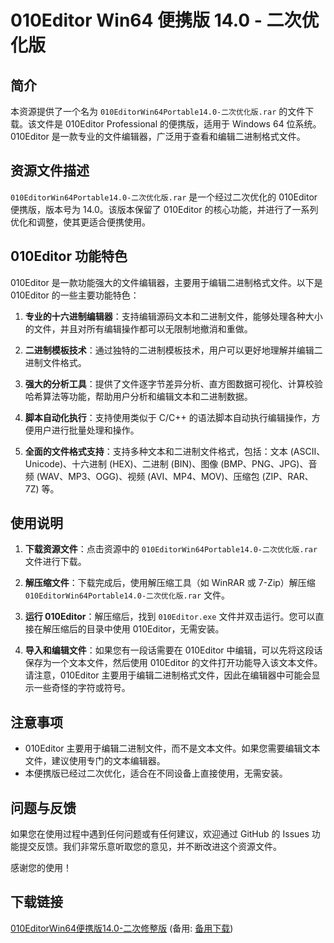 # 010Editor Win64 便携版 14.0 - 二次优化版

## 简介

本资源提供了一个名为 `010EditorWin64Portable14.0-二次优化版.rar` 的文件下载。该文件是 010Editor Professional 的便携版，适用于 Windows 64 位系统。010Editor 是一款专业的文件编辑器，广泛用于查看和编辑二进制格式文件。

## 资源文件描述

`010EditorWin64Portable14.0-二次优化版.rar` 是一个经过二次优化的 010Editor 便携版，版本号为 14.0。该版本保留了 010Editor 的核心功能，并进行了一系列优化和调整，使其更适合便携使用。

## 010Editor 功能特色

010Editor 是一款功能强大的文件编辑器，主要用于编辑二进制格式文件。以下是 010Editor 的一些主要功能特色：

1. **专业的十六进制编辑器**：支持编辑源码文本和二进制文件，能够处理各种大小的文件，并且对所有编辑操作都可以无限制地撤消和重做。

2. **二进制模板技术**：通过独特的二进制模板技术，用户可以更好地理解并编辑二进制文件格式。

3. **强大的分析工具**：提供了文件逐字节差异分析、直方图数据可视化、计算校验哈希算法等功能，帮助用户分析和编辑文本和二进制数据。

4. **脚本自动化执行**：支持使用类似于 C/C++ 的语法脚本自动执行编辑操作，方便用户进行批量处理和操作。

5. **全面的文件格式支持**：支持多种文本和二进制文件格式，包括：文本 (ASCII、Unicode)、十六进制 (HEX)、二进制 (BIN)、图像 (BMP、PNG、JPG)、音频 (WAV、MP3、OGG)、视频 (AVI、MP4、MOV)、压缩包 (ZIP、RAR、7Z) 等。

## 使用说明

1. **下载资源文件**：点击资源中的 `010EditorWin64Portable14.0-二次优化版.rar` 文件进行下载。

2. **解压缩文件**：下载完成后，使用解压缩工具（如 WinRAR 或 7-Zip）解压缩 `010EditorWin64Portable14.0-二次优化版.rar` 文件。

3. **运行 010Editor**：解压缩后，找到 `010Editor.exe` 文件并双击运行。您可以直接在解压缩后的目录中使用 010Editor，无需安装。

4. **导入和编辑文件**：如果您有一段话需要在 010Editor 中编辑，可以先将这段话保存为一个文本文件，然后使用 010Editor 的文件打开功能导入该文本文件。请注意，010Editor 主要用于编辑二进制格式文件，因此在编辑器中可能会显示一些奇怪的字符或符号。

## 注意事项

- 010Editor 主要用于编辑二进制文件，而不是文本文件。如果您需要编辑文本文件，建议使用专门的文本编辑器。
- 本便携版已经过二次优化，适合在不同设备上直接使用，无需安装。

## 问题与反馈

如果您在使用过程中遇到任何问题或有任何建议，欢迎通过 GitHub 的 Issues 功能提交反馈。我们非常乐意听取您的意见，并不断改进这个资源文件。

感谢您的使用！

## 下载链接
[010EditorWin64便携版14.0-二次修整版](https://pan.quark.cn/s/3d14e9522883) (备用: [备用下载](https://pan.baidu.com/s/1g1_NMGiBlSoHsv9qpGcLXQ?pwd=1234))

